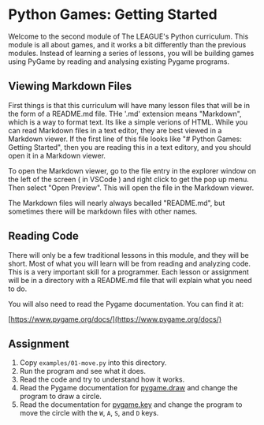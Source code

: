 # Python Games: Getting Started

Welcome to the second module of The LEAGUE's Python curriculum. This module is all about games, 
and it works a bit differently than the previous modules. Instead of learning a series of lessons, 
you will be building games using PyGame by reading and analysing existing Pygame programs. 

## Viewing Markdown Files

First things is that this curriculum will have many lesson files that will be in
the form of a README.md file. THe '.md' extension means "Markdown", which is a
way to format text. Its like a simple verions of HTML. While you can read
Markdown files in a text editor, they are best viewed in a Markdown viewer. If
the first line of this file looks like "# Python Games: Getting Started", then
you are reading this in a text editory, and you should open it in a Markdown
viewer.

To open the Markdown viewer, go to the file entry in the explorer window on the
left of the screen ( in VSCode ) and right click to get the pop up menu. Then
select "Open Preview". This will open the file in the Markdown viewer.

The Markdown files will nearly always becalled "README.md", but sometimes there will be
markdown files with other names. 

## Reading Code

There will only be a few traditional lessons in this module, and they will be
short. Most of what you will learn will be from reading and analyzing code. This
is a very important skill for a programmer. Each lesson or assignment will be in
a directory with a README.md file that will explain what you need to do.

You will also need to read the Pygame documentation. You can find it at:

[https://www.pygame.org/docs/](https://www.pygame.org/docs/)


## Assignment

1. Copy `examples/01-move.py` into this directory.
2. Run the program and see what it does.
3. Read the code and try to understand how it works.
4. Read the Pygame documentation for [pygame.draw](https://www.pygame.org/docs/ref/draw.html) and change the program to draw a circle. 
5. Read the documentation for [pygame.key](https://www.pygame.org/docs/ref/key.html) and change the program to move the circle with the `W`, `A`, `S`, and `D` keys.
